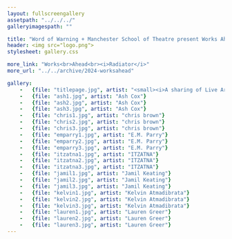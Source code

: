 ```yaml
---
layout: fullscreengallery
assetpath: "../../../"
galleryimagespath: ""

title: "Word of Warning + Manchester School of Theatre present Works Ahead: Radiator, 24|5|2024"
header: <img src="logo.png">
stylesheet: gallery.css

more_link: "Works<br>Ahead<br><i>Radiator</i>"
more_url: "../../archive/2024-worksahead"

gallery:
    -   {file: "titlepage.jpg", artist: "<small><i>A sharing of Live Art at MMU Grosvenor East, 24 May 2024</i></small>"}
    -   {file: "ash1.jpg", artist: "Ash Cox"}
    -   {file: "ash2.jpg", artist: "Ash Cox"}
    -   {file: "ash3.jpg", artist: "Ash Cox"}
    -   {file: "chris1.jpg", artist: "chris brown"}
    -   {file: "chris2.jpg", artist: "chris brown"}
    -   {file: "chris3.jpg", artist: "chris brown"}
    -   {file: "emparry1.jpg", artist: "E.M. Parry"}
    -   {file: "emparry2.jpg", artist: "E.M. Parry"}
    -   {file: "emparry3.jpg", artist: "E.M. Parry"}
    -   {file: "itzatna1.jpg", artist: "ITZATNA"}
    -   {file: "itzatna2.jpg", artist: "ITZATNA"}
    -   {file: "itzatna3.jpg", artist: "ITZATNA"}
    -   {file: "jamil1.jpg", artist: "Jamil Keating"}
    -   {file: "jamil2.jpg", artist: "Jamil Keating"}
    -   {file: "jamil3.jpg", artist: "Jamil Keating"}
    -   {file: "kelvin1.jpg", artist: "Kelvin Atmadibrata"}
    -   {file: "kelvin2.jpg", artist: "Kelvin Atmadibrata"}
    -   {file: "kelvin3.jpg", artist: "Kelvin Atmadibrata"}
    -   {file: "lauren1.jpg", artist: "Lauren Greer"}
    -   {file: "lauren2.jpg", artist: "Lauren Greer"}
    -   {file: "lauren3.jpg", artist: "Lauren Greer"}
---
```

